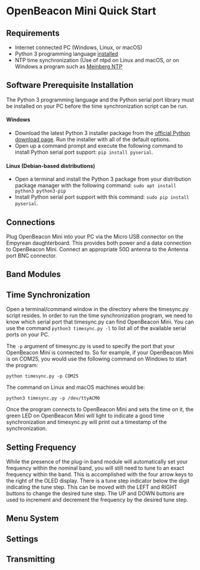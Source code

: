 OpenBeacon Mini Quick Start
===========================

Requirements
------------

* Internet connected PC (Windows, Linux, or macOS)
* Python 3 programming language [installed](https://www.python.org/)
* NTP time synchronization (Use of ntpd on Linux and macOS, or on Windows a program such as [Meinberg NTP](https://www.meinbergglobal.com/english/sw/)

Software Prerequisite Installation
----------------------------------
The Python 3 programming language and the Python serial port library must be installed on your PC before the time synchronization script can be run.

#### Windows
* Download the latest Python 3 installer package from the [official Python download page](https://www.python.org/downloads/). Run the installer with all of the default options.
* Open up a command prompt and execute the following command to install Python serial port support:
`pip install pyserial`.

#### Linux (Debian-based distributions)
* Open a terminal and install the Python 3 package from your distribution package manager with the following command: `sudo apt install python3 python3-pip`
* Install Python serial port support with this command: `sudo pip install pyserial`.

Connections
-----------
Plug OpenBeacon Mini into your PC via the Micro USB connector on the Empyrean daughterboard. This provides both power and a data connection to OpenBeacon Mini. Connect an appropriate 50&Omega; antenna to the Antenna port BNC connector.

Band Modules
------------

Time Synchronization
--------------------
Open a terminal/command window in the directory where the timesync.py script resides. In order to run the time synchronization program, we need to know which serial port that timesync.py can find OpenBeacon Mini. You can use the command `python3 timesync.py -l` to list all of the available serial ports on your PC.

The `-p` argument of timesync.py is used to specify the port that your OpenBeacon Mini is connected to.  So for example, if your OpenBeacon Mini is on COM25, you would use the following command on Windows to start the program:

`python timesync.py -p COM25`

The command on Linux and macOS machines would be:

`python3 timesync.py -p /dev/ttyACM0`

Once the program connects to OpenBeacon Mini and sets the time on it, the green LED on OpenBeacon Mini will light to indicate a good time synchronization and timesync.py will print out a timestamp of the synchronization.

Setting Frequency
-----------------
While the presence of the plug-in band module will automatically set your frequency within the nominal band, you will still need to tune to an exact frequency within the band. This is accomplished with the four arrow keys to the right of the OLED display. There is a tune step indicator below the digit indicating the tune step. This can be moved with the LEFT and RIGHT buttons to change the desired tune step. The UP and DOWN buttons are used to increment and decrement the frequency by the desired tune step.

Menu System
-----------

Settings
--------

Transmitting
------------
